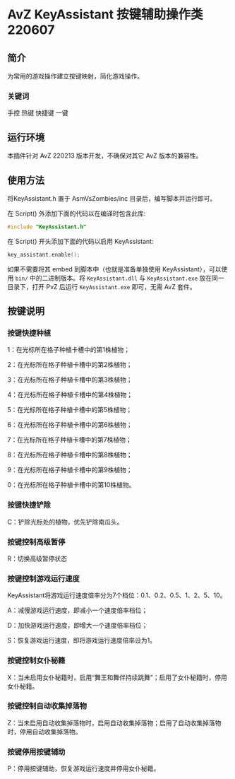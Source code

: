 # AvZ KeyAssistant 按键辅助操作类 220607

## 简介

为常用的游戏操作建立按键映射，简化游戏操作。
### 关键词
手控 热键 快捷键 一键

## 运行环境

本插件针对 AvZ 220213 版本开发，不确保对其它 AvZ 版本的兼容性。

## 使用方法
将KeyAssistant.h 置于 AsmVsZombies/inc 目录后，编写脚本并运行即可。

在 Script() 外添加下面的代码以在编译时包含此库:
```cpp
#include "KeyAssistant.h"
```

在 Script() 开头添加下面的代码以启用 KeyAssistant:
```cpp
key_assistant.enable();
```

如果不需要将其 embed 到脚本中（也就是准备单独使用 KeyAssistant），可以使用 `bin/` 中的二进制版本。将 `KeyAssistant.dll` 与 `KeyAssistant.exe` 放在同一目录下，打开 PvZ 后运行 `KeyAssistant.exe` 即可，无需 AvZ 套件。

## 按键说明

### 按键快捷种植
1：在光标所在格子种植卡槽中的第1株植物；

2：在光标所在格子种植卡槽中的第2株植物；

3：在光标所在格子种植卡槽中的第3株植物；

4：在光标所在格子种植卡槽中的第4株植物；

5：在光标所在格子种植卡槽中的第5株植物；


6：在光标所在格子种植卡槽中的第6株植物；

7：在光标所在格子种植卡槽中的第7株植物；

8：在光标所在格子种植卡槽中的第8株植物；

9：在光标所在格子种植卡槽中的第9株植物；

0：在光标所在格子种植卡槽中的第10株植物。

### 按键快捷铲除
C：铲除光标处的植物，优先铲除南瓜头。

### 按键控制高级暂停
R：切换高级暂停状态

### 按键控制游戏运行速度
KeyAssistant将游戏运行速度倍率分为7个档位：0.1、0.2、0.5、1、2、5、10。

A：减慢游戏运行速度，即减小一个速度倍率档位；

D：加快游戏运行速度，即增大一个速度倍率档位；

S：恢复游戏运行速度，即将游戏运行速度倍率设为1。

### 按键控制女仆秘籍
X：当未启用女仆秘籍时，启用“舞王和舞伴持续跳舞”；启用了女仆秘籍时，停用女仆秘籍。

### 按键控制自动收集掉落物

Z：当未启用自动收集掉落物时，启用自动收集掉落物；启用了自动收集掉落物时，停用自动收集掉落物。

### 按键停用按键辅助
P：停用按键辅助，恢复游戏运行速度并停用女仆秘籍。
